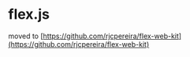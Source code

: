 # flex.js

moved to [https://github.com/rjcpereira/flex-web-kit](https://github.com/rjcpereira/flex-web-kit)